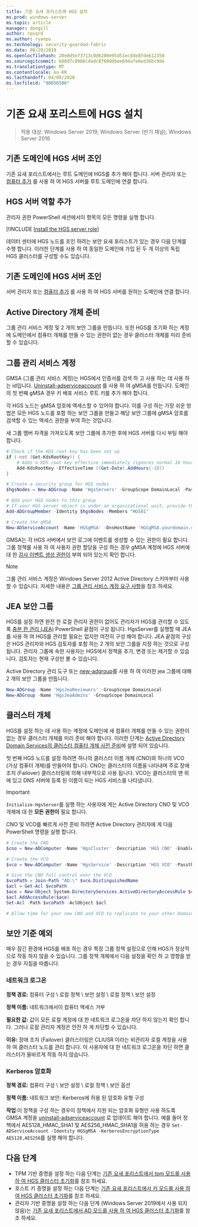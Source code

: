 ```yaml
---
title: 기존 요새 포리스트에 HGS 설치
ms.prod: windows-server
ms.topic: article
manager: dongill
author: rpsqrd
ms.author: ryanpu
ms.technology: security-guarded-fabric
ms.date: 08/29/2018
ms.openlocfilehash: 20e0d5e73713c0d6280e95d51ec8de8fde612350
ms.sourcegitcommit: b00d7c8968c4adc8f699dbee694afe6ed36bc9de
ms.translationtype: MT
ms.contentlocale: ko-KR
ms.lasthandoff: 04/08/2020
ms.locfileid: "80856586"
---
```

# <a name="install-hgs-in-an-existing-bastion-forest"></a>기존 요새 포리스트에 HGS 설치 

>적용 대상: Windows Server 2019, Windows Server (반기 채널), Windows Server 2016


## <a name="join-the-hgs-server-to-the-existing-domain"></a>기존 도메인에 HGS 서버 조인

기존 요새 포리스트에서는 루트 도메인에 HGS를 추가 해야 합니다. 서버 관리자 또는 [컴퓨터 추가](https://go.microsoft.com/fwlink/?LinkId=821564) 를 사용 하 여 HGS 서버를 루트 도메인에 연결 합니다.

## <a name="add-the-hgs-server-role"></a>HGS 서버 역할 추가

관리자 권한 PowerShell 세션에서이 항목의 모든 명령을 실행 합니다.

[!INCLUDE [Install the HGS server role](../../../includes/guarded-fabric-install-hgs-server-role.md)] 

데이터 센터에 HGS 노드를 조인 하려는 보안 요새 포리스트가 있는 경우 다음 단계를 수행 합니다.
이러한 단계를 사용 하 여 동일한 도메인에 가입 된 두 개 이상의 독립 HGS 클러스터를 구성할 수도 있습니다.

## <a name="join-the-hgs-server-to-the-existing-domain"></a>기존 도메인에 HGS 서버 조인

서버 관리자 또는 [컴퓨터 추가](https://go.microsoft.com/fwlink/?LinkId=821564) 를 사용 하 여 HGS 서버를 원하는 도메인에 연결 합니다.

## <a name="prepare-active-directory-objects"></a>Active Directory 개체 준비

그룹 관리 서비스 계정 및 2 개의 보안 그룹을 만듭니다.
또한 HGS를 초기화 하는 계정에 도메인에서 컴퓨터 개체를 만들 수 있는 권한이 없는 경우 클러스터 개체를 미리 준비할 수 있습니다.

## <a name="group-managed-service-account"></a>그룹 관리 서비스 계정

GMSA (그룹 관리 서비스 계정)는 HGS에서 인증서를 검색 하 고 사용 하는 데 사용 하는 id입니다. [Uninstall-adserviceaccount](https://technet.microsoft.com/itpro/powershell/windows/addsadministration/new-adserviceaccount) 를 사용 하 여 gMSA를 만듭니다.
도메인의 첫 번째 gMSA 경우 키 배포 서비스 루트 키를 추가 해야 합니다.

각 HGS 노드는 gMSA 암호에 액세스할 수 있어야 합니다.
이를 구성 하는 가장 쉬운 방법은 모든 HGS 노드를 포함 하는 보안 그룹을 만들고 해당 보안 그룹에 gMSA 암호를 검색할 수 있는 액세스 권한을 부여 하는 것입니다.

새 그룹 멤버 자격을 가져오도록 보안 그룹에 추가한 후에 HGS 서버를 다시 부팅 해야 합니다.

```powershell
# Check if the KDS root key has been set up
if (-not (Get-KdsRootKey)) {
    # Adds a KDS root key effective immediately (ignores normal 10 hour waiting period)
    Add-KdsRootKey -EffectiveTime ((Get-Date).AddHours(-10))
}

# Create a security group for HGS nodes
$hgsNodes = New-ADGroup -Name 'HgsServers' -GroupScope DomainLocal -PassThru

# Add your HGS nodes to this group
# If your HGS server object is under an organizational unit, provide the full distinguished name instead of "HGS01"
Add-ADGroupMember -Identity $hgsNodes -Members "HGS01"

# Create the gMSA
New-ADServiceAccount -Name 'HGSgMSA' -DnsHostName 'HGSgMSA.yourdomain.com' -PrincipalsAllowedToRetrieveManagedPassword $hgsNodes
```

GMSA는 각 HGS 서버에서 보안 로그에 이벤트를 생성할 수 있는 권한이 필요 합니다.
그룹 정책를 사용 하 여 사용자 권한 할당을 구성 하는 경우 gMSA 계정에 HGS 서버에 대 한 [감사 이벤트 생성 권한이](https://docs.microsoft.com/previous-versions/windows/it-pro/windows-server-2012-R2-and-2012/dn221956%28v=ws.11%29) 부여 되어 있는지 확인 합니다.

> [!NOTE]
> 그룹 관리 서비스 계정은 Windows Server 2012 Active Directory 스키마부터 사용할 수 있습니다.
> 자세한 내용은 [그룹 관리 서비스 계정 요구 사항](https://technet.microsoft.com/library/jj128431.aspx)을 참조 하세요.

## <a name="jea-security-groups"></a>JEA 보안 그룹

HGS를 설정 하면 완전 한 로컬 관리자 권한이 없어도 관리자가 HGS를 관리할 수 있도록 [충분 한 관리 (JEA)](https://aka.ms/JEAdocs) PowerShell 끝점이 구성 됩니다.
HgsServer를 실행할 때 JEA를 사용 하 여 HGS를 관리할 필요는 없지만 여전히 구성 해야 합니다.
JEA 끝점의 구성은 HGS 관리자와 HGS 검토자를 포함 하는 2 개의 보안 그룹을 지정 하는 것으로 구성 됩니다.
관리자 그룹에 속한 사용자는 HGS에서 정책을 추가, 변경 또는 제거할 수 있습니다. 검토자는 현재 구성만 볼 수 있습니다.

Active Directory 관리 도구 또는 [new-adgroup](https://technet.microsoft.com/itpro/powershell/windows/addsadministration/new-adgroup)를 사용 하 여 이러한 jea 그룹에 대해 2 개의 보안 그룹을 만듭니다.

```powershell
New-ADGroup -Name 'HgsJeaReviewers' -GroupScope DomainLocal
New-ADGroup -Name 'HgsJeaAdmins' -GroupScope DomainLocal
```

## <a name="cluster-objects"></a>클러스터 개체

HGS를 설정 하는 데 사용 하는 계정에 도메인에 새 컴퓨터 개체를 만들 수 있는 권한이 없는 경우 클러스터 개체를 미리 준비 해야 합니다.
이러한 단계는 [Active Directory Domain Services의 클러스터 컴퓨터 개체 사전 준비](https://technet.microsoft.com/library/dn466519(v=ws.11).aspx)에 설명 되어 있습니다.

첫 번째 HGS 노드를 설정 하려면 하나의 클러스터 이름 개체 (CNO)와 하나의 VCO (가상 컴퓨터 개체)를 만들어야 합니다.
CNO는 클러스터의 이름을 나타내며 주로 장애 조치 (Failover) 클러스터링에 의해 내부적으로 사용 됩니다.
VCO는 클러스터의 맨 위에 있고 DNS 서버에 등록 된 이름이 되는 HGS 서비스를 나타냅니다.

> [!IMPORTANT]
> `Initialize-HgsServer`를 실행 하는 사용자에 게는 Active Directory CNO 및 VCO 개체에 대 한 **모든 권한이** 필요 합니다.

CNO 및 VCO를 빠르게 사전 준비 하려면 Active Directory 관리자에 게 다음 PowerShell 명령을 실행 합니다.

```powershell
# Create the CNO
$cno = New-ADComputer -Name 'HgsCluster' -Description 'HGS CNO' -Enabled $false -Passthru

# Create the VCO
$vco = New-ADComputer -Name 'HgsService' -Description 'HGS VCO' -Passthru

# Give the CNO full control over the VCO
$vcoPath = Join-Path "AD:\" $vco.DistinguishedName
$acl = Get-Acl $vcoPath
$ace = New-Object System.DirectoryServices.ActiveDirectoryAccessRule $cno.SID, "GenericAll", "Allow"
$acl.AddAccessRule($ace)
Set-Acl -Path $vcoPath -AclObject $acl

# Allow time for your new CNO and VCO to replicate to your other Domain Controllers before continuing
```

## <a name="security-baseline-exceptions"></a>보안 기준 예외

매우 잠긴 환경에 HGS를 배포 하는 경우 특정 그룹 정책 설정으로 인해 HGS가 정상적으로 작동 하지 않을 수 있습니다.
그룹 정책 개체에서 다음 설정을 확인 하 고 영향을 받는 경우 지침을 따릅니다.

### <a name="network-logon"></a>네트워크 로그온

**정책 경로:** 컴퓨터 구성 \ 로컬 정책 \ 보안 설정 \ 로컬 정책 \ 보안 설정

**정책 이름:** 네트워크에서이 컴퓨터 액세스 거부

**필요한 값:** 값이 모든 로컬 계정에 대 한 네트워크 로그온을 차단 하지 않는지 확인 합니다. 그러나 로컬 관리자 계정은 안전 하 게 차단할 수 있습니다.

**이유:** 장애 조치 (Failover) 클러스터링은 CLIUSR 이라는 비관리자 로컬 계정을 사용 하 여 클러스터 노드를 관리 합니다. 이 사용자에 대 한 네트워크 로그온을 차단 하면 클러스터가 올바르게 작동 하지 않습니다.

### <a name="kerberos-encryption"></a>Kerberos 암호화

**정책 경로:** 컴퓨터 구성 \ 보안 설정 \ 로컬 정책 \ 보안 옵션

**정책 이름:** 네트워크 보안: Kerberos에 허용 된 암호화 유형 구성

**작업**:이 정책을 구성 하는 경우이 정책에서 지원 되는 암호화 유형만 사용 하도록 GMSA 계정을 [uninstall-adserviceaccount](https://docs.microsoft.com/powershell/module/addsadministration/set-adserviceaccount?view=win10-ps) 로 업데이트 해야 합니다. 예를 들어 정책에서 AES128\_HMAC\_SHA1 및 AES256\_HMAC\_SHA1을 허용 하는 경우 `Set-ADServiceAccount -Identity HGSgMSA -KerberosEncryptionType AES128,AES256`를 실행 해야 합니다.



## <a name="next-steps"></a>다음 단계

- TPM 기반 증명을 설정 하는 다음 단계는 [기존 요새 포리스트에서 tpm 모드를 사용 하 여 HGS 클러스터 초기화](guarded-fabric-initialize-hgs-tpm-mode-bastion.md)를 참조 하세요.
- 호스트 키 증명을 설정 하는 다음 단계는 [기존 요새 포리스트에서 키 모드를 사용 하 여 HGS 클러스터 초기화](guarded-fabric-initialize-hgs-key-mode-bastion.md)를 참조 하세요.
- 관리자 기반 증명을 설정 하는 다음 단계 (Windows Server 2019에서 사용 되지 않음)는 [기존 요새 포리스트에서 AD 모드를 사용 하 여 HGS 클러스터 초기화](guarded-fabric-initialize-hgs-ad-mode-bastion.md)를 참조 하세요.

